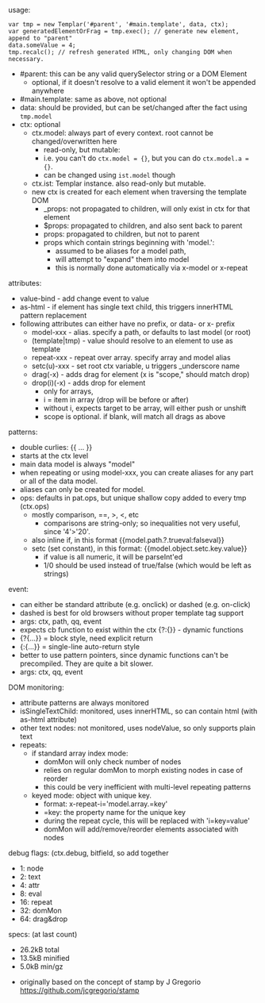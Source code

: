 usage:
```
var tmp = new Templar('#parent', '#main.template', data, ctx);
var generatedElementOrFrag = tmp.exec(); // generate new element, append to "parent"
data.someValue = 4;
tmp.recalc(); // refresh generated HTML, only changing DOM when necessary.
```
* #parent: this can be any valid querySelector string or a DOM Element
  * optional, if it doesn't resolve to a valid element it won't be appended anywhere
* #main.template: same as above, not optional
* data: should be provided, but can be set/changed after the fact using `tmp.model`
* ctx: optional
  * ctx.model: always part of every context. root cannot be changed/overwritten here
    * read-only, but mutable: 
    * i.e. you can't do `ctx.model = {}`, but you can do `ctx.model.a = {}`.
    * can be changed using `ist.model` though
  * ctx.ist: Templar instance. also read-only but mutable.
  * new ctx is created for each element when traversing the template DOM
    * _props: not propagated to children, will only exist in ctx for that element
    * $props: propagated to children, and also sent back to parent
    * props: propagated to children, but not to parent
    * props which contain strings beginning with 'model.':
      * assumed to be aliases for a model path, 
      * will attempt to "expand" them into model
      * this is normally done automatically via x-model or x-repeat

attributes:
* value-bind - add change event to value
* as-html - if element has single text child, this triggers innerHTML pattern replacement
* following attributes can either have no prefix, or data- or x- prefix
  * model-xxx - alias. specify a path, or defaults to last model (or root)
  * (template|tmp) - value should resolve to an element to use as template
  * repeat-xxx - repeat over array. specify array and model alias
  * setc(u)-xxx - set root ctx variable, u triggers _underscore name
  * drag(-x) - adds drag for element (x is "scope," should match drop)
  * drop(i)(-x) - adds drop for element
    * only for arrays, 
    * i = item in array (drop will be before or after)
    * without i, expects target to be array, will either push or unshift
    * scope is optional. if blank, will match all drags as above


patterns:
* double curlies: {{ ... }}
* starts at the ctx level
* main data model is always "model"
* when repeating or using model-xxx, you can create aliases for any part or all of the data model.
* aliases can only be created for model.
* ops: defaults in pat.ops, but unique shallow copy added to every tmp (ctx.ops)
  * mostly comparison, ==, >, <, etc
    * comparisons are string-only; so inequalities not very useful, since '4'>'20'.
  * also inline if, in this format {{model.path.?.trueval:falseval}}
  * setc (set constant), in this format: {{model.object.setc.key.value}}
    * if value is all numeric, it will be parseInt'ed
    * 1/0 should be used instead of true/false (which would be left as strings)

event:
* can either be standard attribute (e.g. onclick) or dashed (e.g. on-click)
* dashed is best for old browsers without proper template tag support
* args: ctx, path, qq, event
* expects cb function to exist within the ctx
{?:{}} - dynamic functions
* {?{...}} = block style, need explicit return
* {:{...}} = single-line auto-return style
* better to use pattern pointers, since dynamic functions can't be precompiled. They are quite a bit slower.
* args: ctx, qq, event

DOM monitoring:
* attribute patterns are always monitored
* isSingleTextChild: monitored, uses innerHTML, so can contain html (with as-html attribute)
* other text nodes: not monitored, uses nodeValue, so only supports plain text
* repeats:
  * if standard array index mode:
    * domMon will only check number of nodes
    * relies on regular domMon to morph existing nodes in case of reorder
    * this could be very inefficient with multi-level repeating patterns
  * keyed mode: object with unique key. 
    * format: x-repeat-i='model.array.=key'
    * =key: the property name for the unique key
    * during the repeat cycle, this will be replaced with 'i=key=value'
    * domMon will add/remove/reorder elements associated with nodes


debug flags: (ctx.debug, bitfield, so add together
* 1: node
* 2: text
* 4: attr
* 8: eval
* 16: repeat
* 32: domMon
* 64: drag&drop

specs: (at last count)
* 26.2kB total
* 13.5kB minified
* 5.0kB min/gz

- originally based on the concept of stamp by J Gregorio https://github.com/jcgregorio/stamp